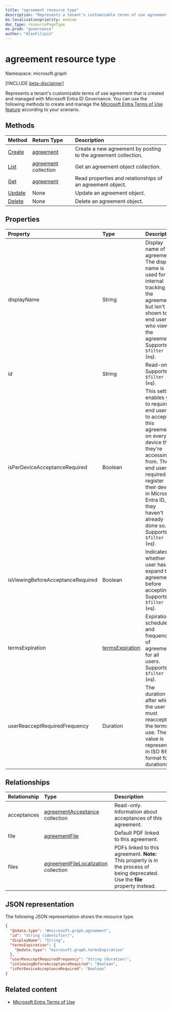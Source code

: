 ```yaml
---
title: "agreement resource type"
description: "Represents a tenant's customizable terms of use agreement that is created and managed with Microsoft Entra ID Governance."
ms.localizationpriority: medium
doc_type: resourcePageType
ms.prod: "governance"
author: "AlexFilipin"
---
```


# agreement resource type

Namespace: microsoft.graph

[!INCLUDE [beta-disclaimer](../../includes/beta-disclaimer.md)]

Represents a tenant's customizable terms of use agreement that is created and managed with Microsoft Entra ID Governance. You can use the following methods to create and manage the [Microsoft Entra Terms of Use feature](#related-content) according to your scenario.

## Methods

| Method       | Return Type | Description |
|:-------------|:------------|:------------|
| [Create](../api/termsofusecontainer-post-agreements.md) | [agreement](agreement.md) | Create a new agreement by posting to the agreement collection. |
| [List](../api/termsofusecontainer-list-agreements.md) | [agreement](agreement.md) collection | Get an agreement object collection. |
| [Get](../api/agreement-get.md) | [agreement](agreement.md) | Read properties and relationships of an agreement object. |
| [Update](../api/agreement-update.md) | None | Update an agreement object. |
| [Delete](../api/agreement-delete.md) | None | Delete an agreement object. |

## Properties
| Property     | Type        | Description |
|:-------------|:------------|:------------|
|displayName|String|Display name of the agreement. The display name is used for internal tracking of the agreement but isn't shown to end users who view the agreement. Supports `$filter` (`eq`).|
|id|String| Read-only. Supports `$filter` (`eq`).|
|isPerDeviceAcceptanceRequired|Boolean|This setting enables you to require end users to accept this agreement on every device that they're accessing it from. The end user is required to register their device in Microsoft Entra ID, if they haven't already done so. Supports `$filter` (`eq`).|
|isViewingBeforeAcceptanceRequired|Boolean|Indicates whether the user has to expand the agreement before accepting. Supports `$filter` (`eq`).|
|termsExpiration|[termsExpiration](termsexpiration.md)| Expiration schedule and frequency of agreement for all users.  Supports `$filter` (`eq`).|
|userReacceptRequiredFrequency|Duration|The duration after which the user must reaccept the terms of use. The value is represented in ISO 8601 format for durations.|


## Relationships
| Relationship | Type        | Description |
|:-------------|:------------|:------------|
|acceptances|[agreementAcceptance](agreementacceptance.md) collection|Read-only. Information about acceptances of this agreement.|
|file|[agreementFile](agreementfile.md) | Default PDF linked to this agreement.|
|files|[agreementFileLocalization](agreementfilelocalization.md) collection| PDFs linked to this agreement. **Note:** This property is in the process of being deprecated. Use the  **file** property instead.|


## JSON representation

The following JSON representation shows the resource type.
<!-- {
  "blockType": "resource",
  "keyProperty": "id",
  "@odata.type": "microsoft.graph.agreement",
  "openType": false
}
-->
``` json
{
  "@odata.type": "#microsoft.graph.agreement",
  "id": "String (identifier)",
  "displayName": "String",
  "termsExpiration": {
    "@odata.type": "microsoft.graph.termsExpiration"
  },
  "userReacceptRequiredFrequency": "String (duration)",
  "isViewingBeforeAcceptanceRequired": "Boolean",
  "isPerDeviceAcceptanceRequired": "Boolean"
}
```

## Related content

+ [Microsoft Entra Terms of Use](/azure/active-directory/conditional-access/terms-of-use) 
